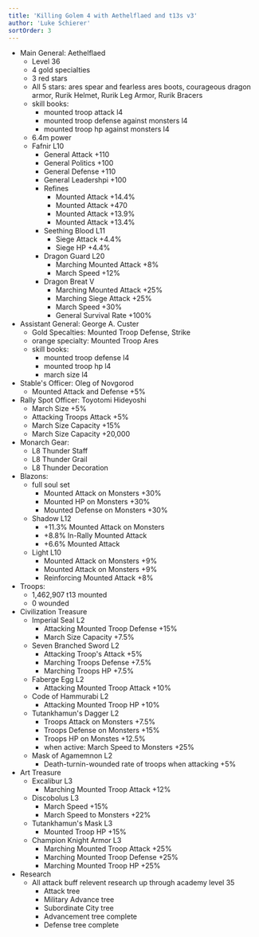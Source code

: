 ```yaml
---
title: 'Killing Golem 4 with Aethelflaed and t13s v3'
author: 'Luke Schierer'
sortOrder: 3
---
```


* Main General: Aethelflaed
  * Level 36
  * 4 gold specialties
  * 3 red stars
  * All 5 stars: ares spear and fearless ares boots, courageous dragon armor, Rurik Helmet, Rurik Leg Armor, Rurik Bracers
  * skill books:
    * mounted troop attack l4
    * mounted troop defense against monsters l4
    * mounted troop hp against monsters l4
  * 6.4m power
  * Fafnir L10
    * General Attack +110
    * General Politics +100
    * General Defense +110
    * General Leadershpi +100
    * Refines
      * Mounted Attack +14.4%
      * Mounted Attack +470
      * Mounted Attack +13.9%
      * Mounted Attack +13.4%
    * Seething Blood L11
      * Siege Attack +4.4%
      * Siege HP +4.4%
    * Dragon Guard L20
      * Marching Mounted Attack +8%
      * March Speed +12%
    * Dragon Breat V
      * Marching Mounted Attack +25%
      * Marching Siege Attack +25%
      * March Speed +30%
      * General Survival Rate +100%
* Assistant General: George A. Custer
  * Gold Specalties: Mounted Troop Defense, Strike
  * orange specialty: Mounted Troop Ares
  * skill books:
    * mounted troop defense l4
    * mounted troop hp l4
    * march size l4
* Stable's Officer: Oleg of Novgorod
  * Mounted Attack and Defense +5%
* Rally Spot Officer: Toyotomi Hideyoshi
  * March Size +5%
  * Attacking Troops Attack +5%
  * March Size Capacity +15%
  * March Size Capacity +20,000
* Monarch Gear:
  * L8 Thunder Staff
  * L8 Thunder Grail
  * L8 Thunder Decoration
* Blazons:
  * full soul set
    * Mounted Attack on Monsters +30%
    * Mounted HP on Monsters +30%
    * Mounted Defense on Monsters +30%
  * Shadow L12 
    * +11.3% Mounted Attack on Monsters
    * +8.8% In-Rally Mounted Attack
    * +6.6% Mounted Attack
  * Light L10
    * Mounted Attack on Monsters +9%
    * Mounted Attack on Monsters +9%
    * Reinforcing Mounted Attack +8%
* Troops:
  * 1,462,907 t13 mounted
  * 0 wounded
* Civilization Treasure
  * Imperial Seal L2
    * Attacking Mounted Troop Defense +15%
    * March Size Capacity +7.5%
  * Seven Branched Sword L2
    * Attacking Troop's Attack +5%
    * Marching Troops Defense +7.5%
    * Marching Troops HP +7.5%
  * Faberge Egg L2
    * Attacking Mounted Troop Attack +10%
  * Code of Hammurabi L2
    * Attacking Mounted Troop HP +10%
  * Tutankhamun's Dagger L2
    * Troops Attack on Monsters +7.5%
    * Troops Defense on Monsters +15%
    * Troops HP on Monstes +12.5%
    * when active: March Speed to Monsters +25%
  * Mask of Agamemnon L2
    * Death-turnin-wounded rate of troops when attacking +5%
* Art Treasure
  * Excalibur L3
    * Marching Mounted Troop Attack +12%
  * Discobolus L3
    * March Speed +15%
    * March Speed to Monsters +22%
  * Tutankhamun's Mask L3
    * Mounted Troop HP +15%
  * Champion Knight Armor L3
    * Marching Mounted Troop Attack +25%
    * Marching Mounted Troop Defense +25%
    * Marching Mounted Troop HP +25%
* Research
  * All attack buff relevent research up through academy level 35
    * Attack tree
    * Military Advance tree
    * Subordinate City tree
    * Advancement tree complete 
    * Defense tree complete
